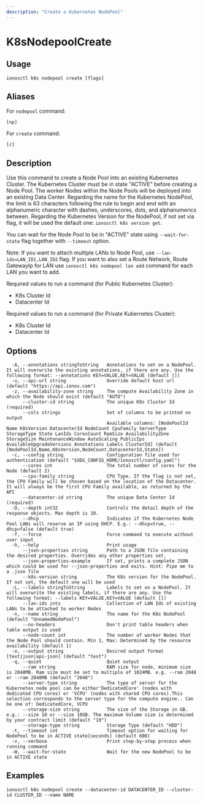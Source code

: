 ```yaml
---
description: "Create a Kubernetes NodePool"
---
```


# K8sNodepoolCreate

## Usage

```text
ionosctl k8s nodepool create [flags]
```

## Aliases

For `nodepool` command:

```text
[np]
```

For `create` command:

```text
[c]
```

## Description

Use this command to create a Node Pool into an existing Kubernetes Cluster. The Kubernetes Cluster must be in state "ACTIVE" before creating a Node Pool. The worker Nodes within the Node Pools will be deployed into an existing Data Center. Regarding the name for the Kubernetes NodePool, the limit is 63 characters following the rule to begin and end with an alphanumeric character with dashes, underscores, dots, and alphanumerics between. Regarding the Kubernetes Version for the NodePool, if not set via flag, it will be used the default one: `ionosctl k8s version get`.

You can wait for the Node Pool to be in "ACTIVE" state using `--wait-for-state` flag together with `--timeout` option.

Note: If you want to attach multiple LANs to Node Pool, use `--lan-ids=LAN_ID1,LAN_ID2` flag. If you want to also set a Route Network, Route GatewayIp for LAN use `ionosctl k8s nodepool lan add` command for each LAN you want to add.

Required values to run a command (for Public Kubernetes Cluster):

* K8s Cluster Id
* Datacenter Id

Required values to run a command (for Private Kubernetes Cluster):

* K8s Cluster Id
* Datacenter Id

## Options

```text
  -A, --annotations stringToString   Annotations to set on a NodePool. It will overwrite the existing annotations, if there are any. Use the following format: --annotations KEY=VALUE,KEY=VALUE (default [])
  -u, --api-url string               Override default host url (default "https://api.ionos.com")
  -z, --availability-zone string     The compute Availability Zone in which the Node should exist (default "AUTO")
      --cluster-id string            The unique K8s Cluster Id (required)
      --cols strings                 Set of columns to be printed on output 
                                     Available columns: [NodePoolId Name K8sVersion DatacenterId NodeCount CpuFamily ServerType StorageType State LanIds CoresCount RamSize AvailabilityZone StorageSize MaintenanceWindow AutoScaling PublicIps AvailableUpgradeVersions Annotations Labels ClusterId] (default [NodePoolId,Name,K8sVersion,NodeCount,DatacenterId,State])
  -c, --config string                Configuration file used for authentication (default "$XDG_CONFIG_HOME/ionosctl/config.yaml")
      --cores int                    The total number of cores for the Node (default 2)
      --cpu-family string            CPU Type. If the flag is not set, the CPU Family will be chosen based on the location of the Datacenter. It will always be the first CPU Family available, as returned by the API
      --datacenter-id string         The unique Data Center Id (required)
  -D, --depth int32                  Controls the detail depth of the response objects. Max depth is 10.
      --dhcp                         Indicates if the Kubernetes Node Pool LANs will reserve an IP using DHCP. E.g.: --dhcp=true, --dhcp=false (default true)
  -f, --force                        Force command to execute without user input
  -h, --help                         Print usage
      --json-properties string       Path to a JSON file containing the desired properties. Overrides any other properties set.
      --json-properties-example      If set, prints a complete JSON which could be used for --json-properties and exits. Hint: Pipe me to a .json file
      --k8s-version string           The K8s version for the NodePool. If not set, the default one will be used
  -L, --labels stringToString        Labels to set on a NodePool. It will overwrite the existing labels, if there are any. Use the following format: --labels KEY=VALUE,KEY=VALUE (default [])
      --lan-ids ints                 Collection of LAN Ids of existing LANs to be attached to worker Nodes
  -n, --name string                  The name for the K8s NodePool (default "UnnamedNodePool")
      --no-headers                   Don't print table headers when table output is used
      --node-count int               The number of worker Nodes that the Node Pool should contain. Min 1, Max: Determined by the resource availability (default 1)
  -o, --output string                Desired output format [text|json|api-json] (default "text")
  -q, --quiet                        Quiet output
      --ram string                   RAM size for node, minimum size is 2048MB. Ram size must be set to multiple of 1024MB. e.g. --ram 2048 or --ram 2048MB (default "2048")
      --server-type string           The type of server for the Kubernetes node pool can be either'DedicatedCore' (nodes with dedicated CPU cores) or 'VCPU' (nodes with shared CPU cores).This selection corresponds to the server type for the compute engine.. Can be one of: DedicatedCore, VCPU
      --storage-size string          The size of the Storage in GB. e.g.: --size 10 or --size 10GB. The maximum Volume size is determined by your contract limit (default "10")
      --storage-type string          Storage Type (default "HDD")
  -t, --timeout int                  Timeout option for waiting for NodePool to be in ACTIVE state[seconds] (default 600)
  -v, --verbose                      Print step-by-step process when running command
  -W, --wait-for-state               Wait for the new NodePool to be in ACTIVE state
```

## Examples

```text
ionosctl k8s nodepool create --datacenter-id DATACENTER_ID --cluster-id CLUSTER_ID --name NAME
```

